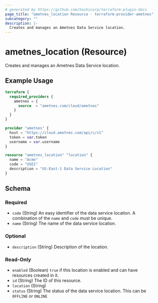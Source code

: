 ```yaml
---
# generated by https://github.com/hashicorp/terraform-plugin-docs
page_title: "ametnes_location Resource - terraform-provider-ametnes"
subcategory: ""
description: |-
  Creates and manages an Ametnes Data Service location.
---
```


# ametnes_location (Resource)

Creates and manages an Ametnes Data Service location.

## Example Usage

```terraform
terraform {
  required_providers {
    ametnes = {
      source  = "ametnes.com/cloud/ametnes"
    }
  }
}

provider "ametnes" {
  host = "https://cloud.ametnes.com/api/c/v1"
  token = var.token
  username = var.username
}

resource "ametnes_location" "location" {
  name = "Acme"
  code = "USE1"
  description = "US-East-1 Data Service Location"
}
```

<!-- schema generated by tfplugindocs -->
## Schema

### Required

- `code` (String) An easy identifier of the data service location. A combination of the `name` and `code` must be unique.
- `name` (String) The name of the data service location.

### Optional

- `description` (String) Description of the location.

### Read-Only

- `enabled` (Boolean) `true` if this location is enabled and can have resources created in it.
- `id` (String) The ID of this resource.
- `location` (String)
- `status` (String) The status of the data service location. This can be `OFFLINE` or `ONLINE`


